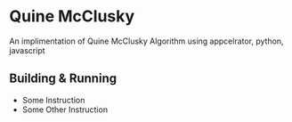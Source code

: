 # Quine McClusky
An implimentation of Quine McClusky Algorithm using appcelrator, python, javascript

## Building & Running 

* Some Instruction
* Some Other Instruction
